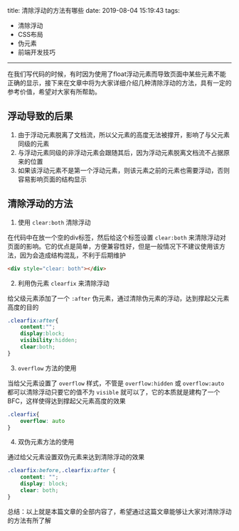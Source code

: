 title: 清除浮动的方法有哪些
date: 2019-08-04 15:19:43
tags: 
 - 清除浮动
 - CSS布局
 - 伪元素
 - 前端开发技巧
---
在我们写代码的时候，有时因为使用了float浮动元素而导致页面中某些元素不能正确的显示，接下来在文章中将为大家详细介绍几种清除浮动的方法，具有一定的参考价值，希望对大家有所帮助。

## 浮动导致的后果

1. 由于浮动元素脱离了文档流，所以父元素的高度无法被撑开，影响了与父元素同级的元素
2. 与浮动元素同级的非浮动元素会跟随其后，因为浮动元素脱离文档流不占据原来的位置
3. 如果该浮动元素不是第一个浮动元素，则该元素之前的元素也需要浮动，否则容易影响页面的结构显示

## 清除浮动的方法

1. 使用 `clear:both` 清除浮动

在代码中在放一个空的div标签，然后给这个标签设置 `clear:both` 来清除浮动对页面的影响。它的优点是简单，方便兼容性好，但是一般情况下不建议使用该方法，因为会造成结构混乱，不利于后期维护

```html
<div style="clear: both"></div>
```

2. 利用伪元素 `clearfix` 来清除浮动

给父级元素添加了一个 `:after` 伪元素，通过清除伪元素的浮动，达到撑起父元素高度的目的

```css
.clearfix:after{
    content:"";
    display:block;
    visibility:hidden;
    clear:both;
}
```

3. `overflow` 方法的使用

当给父元素设置了 `overflow` 样式，不管是 `overflow:hidden` 或 `overflow:auto` 都可以清除浮动只要它的值不为 `visible` 就可以了，它的本质就是建构了一个BFC，这样使得达到撑起父元素高度的效果

```css
.clearfix{
    overflow: auto
}
```

4. 双伪元素方法的使用

通过给父元素设置双伪元素来达到清除浮动的效果

```css
.clearfix:before,.clearfix:after {
    content: "";
    display: block;
    clear: both;
}
```

总结：以上就是本篇文章的全部内容了，希望通过这篇文章能够让大家对清除浮动的方法有所了解